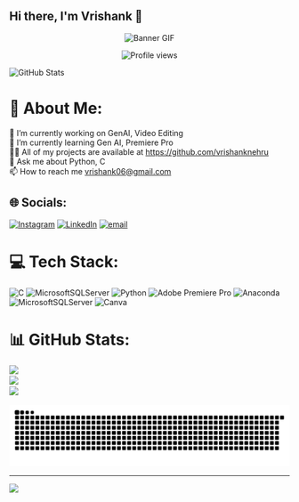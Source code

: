 ## Hi there, I'm Vrishank 👋
<p align="center">
  <img src="https://i.pinimg.com/originals/2f/56/90/2f5690ee185f5345025b1a5b0bf2c8aa.gif" alt="Banner GIF" width="1000">
</p>

<p align="center">
  <img src="https://komarev.com/ghpvc/?username=vrishanknehru&abbreviated=true&style=flat&base=247" alt="Profile views"/>
</p>

![GitHub Stats](https://github-readme-stats-95v8lf8o8-vrishanknehrus-projects.vercel.app/api?username=VrishankNehru&count_private=true)

# 💫 About Me:
🔭 I’m currently working on GenAI, Video Editing<br>🌱 I’m currently learning Gen AI, Premiere Pro<br>👨‍💻 All of my projects are available at https://github.com/vrishanknehru<br>💬 Ask me about Python, C<br>📫 How to reach me vrishank06@gmail.com


## 🌐 Socials:
[![Instagram](https://img.shields.io/badge/Instagram-%23E4405F.svg?logo=Instagram&logoColor=white)](https://instagram.com/nehruuuuu) [![LinkedIn](https://img.shields.io/badge/LinkedIn-%230077B5.svg?logo=linkedin&logoColor=white)](https://www.linkedin.com/in/vrishank-nehru-67b848322/) [![email](https://img.shields.io/badge/Email-D14836?logo=gmail&logoColor=white)](mailto:vrishank06@gmail.com) 

# 💻 Tech Stack:
![C](https://img.shields.io/badge/c-%2300599C.svg?style=for-the-badge&logo=c&logoColor=white) ![MicrosoftSQLServer](https://img.shields.io/badge/Microsoft%20SQL%20Server-CC2927?style=for-the-badge&logo=microsoft%20sql%20server&logoColor=white) ![Python](https://img.shields.io/badge/python-3670A0?style=for-the-badge&logo=python&logoColor=ffdd54) ![Adobe Premiere Pro](https://img.shields.io/badge/Adobe%20Premiere%20Pro-9999FF.svg?style=for-the-badge&logo=Adobe%20Premiere%20Pro&logoColor=white) ![Anaconda](https://img.shields.io/badge/Anaconda-%2344A833.svg?style=for-the-badge&logo=anaconda&logoColor=white) ![MicrosoftSQLServer](https://img.shields.io/badge/Microsoft%20SQL%20Server-CC2927?style=for-the-badge&logo=microsoft%20sql%20server&logoColor=white) ![Canva](https://img.shields.io/badge/Canva-%2300C4CC.svg?style=for-the-badge&logo=Canva&logoColor=white)
# 📊 GitHub Stats:
![](https://github-readme-stats.vercel.app/api?username=vrishanknehru&theme=dark&hide_border=false&include_all_commits=true&count_private=true)<br/>
![](https://nirzak-streak-stats.vercel.app/?user=vrishanknehru&theme=dark&hide_border=false)<br/>
![](https://github-readme-stats.vercel.app/api/top-langs/?username=vrishanknehru&theme=dark&hide_border=false&include_all_commits=true&count_private=true&layout=compact)

<picture>
  <source media="(prefers-color-scheme: dark)" srcset="https://raw.githubusercontent.com/vrishanknehru/vrishanknehru/output/github-snake-dark.svg" />
  <source media="(prefers-color-scheme: light)" srcset="https://raw.githubusercontent.com/vrishanknehru/vrishanknehru/output/github-snake.svg" />
  <img alt="github-snake" src="https://raw.githubusercontent.com/vrishanknehru/vrishanknehru/output/github-snake.svg" />
</picture>


---
[![](https://visitcount.itsvg.in/api?id=vrishanknehru&icon=0&color=0)](https://visitcount.itsvg.in)

<!-- Proudly created with GPRM ( https://gprm.itsvg.in ) -->

